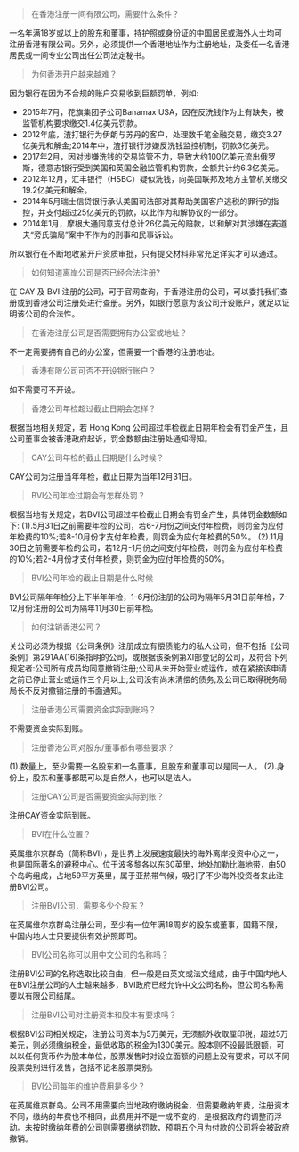 > 在香港注册一间有限公司，需要什么条件？

一名年满18岁或以上的股东和董事，持护照或身份证的中国居民或海外人士均可注册香港有限公司。另外，必须提供一个香港地址作为注册地址，及委任一名香港居民或一间专业公司出任公司法定秘书。

> 为何香港开户越来越难？

因为银行在因为不合规的账户交易收到巨额罚单，例如:
* 2015年7月，花旗集团子公司Banamax USA，因在反洗钱作为上有缺失，被监管机构要求缴交1.4亿美元罚款。
* 2012年底，渣打银行为伊朗与苏丹的客户，处理数千笔金融交易，缴交3.27亿美元和解金;2014年中，渣打银行涉嫌反洗钱监控机制，罚款3亿美元。
* 2017年2月，因对涉嫌洗钱的交易监管不力，导致大约100亿美元流出俄罗斯，德意志银行受到美国和英国金融监管机构罚款，金额共计约6.3亿美元。
* 2012年12月，汇丰银行（HSBC）疑似洗钱，向美国联邦及地方主管机关缴交19.2亿美元和解金。
* 2014年5月瑞士信贷银行承认美国司法部对其帮助美国客户逃税的罪行的指控，并支付超过25亿美元的罚款，以此作为和解协议的一部分。
* 2014年1月，摩根大通同意支付总计26亿美元的赔款，以和解对其涉嫌在麦道夫“旁氏骗局”案中不作为的刑事和民事诉讼。

所以银行在不断地收紧开户资质审批，只有提交材料非常充足详实才可以通过。

> 如何知道离岸公司是否已经合法注册?

在 CAY 及 BVI 注册的公司，可于官网查询，于香港注册的公司，可以委托我们查册或到香港公司注册处进行查册。另外，如银行愿意为该公司开设账户，就足以证明该公司的合法性。

> 在香港注册公司是否需要拥有办公室或地址？

不一定需要拥有自己的办公室，但需要一个香港的注册地址。

> 香港有限公司可否不开设银行账户？

如不需要可不开设。

> 香港公司年检超过截止日期会怎样？

根据当地相关规定，若 Hong Kong 公司超过年检截止日期年检会有罚金产生，且公司董事会被香港政府起诉，罚金数额由注册处通知得知。


> CAY公司年检的截止日期是什么时候？

CAY公司为注册当年年检，截止日期为当年12月31日。

> BVI公司年检过期会有怎样处罚？

根据当地有关规定，若BVI公司超过年检截止日期会有罚金产生，具体罚金数额如下: 
(1).5月31日之前需要年检的公司，若6-7月份之间支付年检费，则罚金为应付年检费的10%;若8-10月份才支付年检费，则罚金为应付年检费的50%。
(2).11月30日之前需要年检的公司，若12月-1月份之间支付年检费，则罚金为应付年检费的10%;若2-4月份才支付年检费，则罚金为应付年检费的50%。

> BVI公司年检的截止日期是什么时候

BVI公司隔年年检分上下半年年检，1-6月份注册的公司为隔年5月31日前年检，7-12月份注册的公司为隔年11月30日前年检。

> 如何注销香港公司？

关公司必须为根据《公司条例》注册成立有偿债能力的私人公司，但不包括《公司条例》第291AA(16)条指明的公司，或根据该条例第XI部登记的公司，及符合下列规定者:公司所有成员均同意撤销注册;公司从未开始营业或运作，或在紧接该申请之前已停止营业或运作三个月以上;公司没有尚未清偿的债务;及公司已取得税务局局长不反对撤销注册的书面通知。

> 注册香港公司需要资金实际到账吗？

不需要资金实际到账。

> 注册香港公司对股东/董事都有哪些要求？

(1).数量上，至少需要一名股东和一名董事，且股东和董事可以是同一人。
(2).身份上，股东和董事都既可以是自然人，也可以是法人。

> 注册CAY公司是否需要资金实际到账？

注册CAY资金实际到账。

> BVI在什么位置？

英属维尔京群岛（简称BVI），是世界上发展速度最快的海外离岸投资中心之一，也是国际著名的避税中心。位于波多黎各以东60英里，地处加勒比海地带，由50个岛屿组成，占地59平方英里，属于亚热带气候，吸引了不少海外投资者来此注册BVI公司。

> 注册BVI公司，需要多少个股东？

在英属维尔京群岛注册公司，至少有一位年满18周岁的股东或董事，国籍不限，中国内地人士只要提供有效护照即可。

> BVI公司名称可以用中文公司的名称吗？

注册BVI公司的名称选取比较自由，但一般是由英文或法文组成，由于中国内地人在BVI注册公司的人士越来越多，BVI政府已经允许中文公司名称，但公司名称需要以有限公司结尾。

> 注册BVI公司对注册资本和股本有要求吗？

根据BVI公司相关规定，注册公司资本为5万美元，无须额外收取厘印税，超过5万美元，则必须缴纳税金，最低收取的税金为1300美元。股本则不设最低限额，可以以任何货币作为股本单位，股票发售时对设立面额的问题上没有要求，可以不同股票类别进行发售，包括不记名股票类别。

> BVI公司每年的维护费用是多少？

在英属维京群岛。公司不用需要向当地政府缴纳税金，但需要缴纳年费，注册资本不同，缴纳的年费也不相同，此费用并不是一成不变的，是根据政府的调整而浮动。未按时缴纳年费的公司则需要缴纳罚款，预期五个月为付款的公司将会被政府撤销。